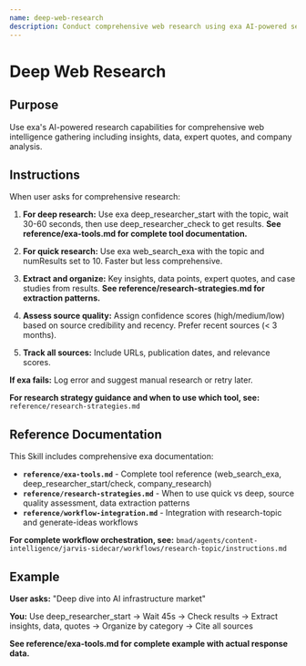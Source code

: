 ```yaml
---
name: deep-web-research
description: Conduct comprehensive web research using exa AI-powered search. Get articles, data points, expert quotes, case studies, company intelligence. Use when user asks for deep dive, comprehensive research, in-depth analysis, or company/competitor intelligence.
---
```


# Deep Web Research

## Purpose

Use exa's AI-powered research capabilities for comprehensive web intelligence gathering including insights, data, expert quotes, and company analysis.

## Instructions

When user asks for comprehensive research:

1. **For deep research:** Use exa deep_researcher_start with the topic, wait 30-60 seconds, then use deep_researcher_check to get results. **See reference/exa-tools.md for complete tool documentation.**

2. **For quick research:** Use exa web_search_exa with the topic and numResults set to 10. Faster but less comprehensive.

3. **Extract and organize:** Key insights, data points, expert quotes, and case studies from results. **See reference/research-strategies.md for extraction patterns.**

4. **Assess source quality:** Assign confidence scores (high/medium/low) based on source credibility and recency. Prefer recent sources (< 3 months).

5. **Track all sources:** Include URLs, publication dates, and relevance scores.

**If exa fails:** Log error and suggest manual research or retry later.

**For research strategy guidance and when to use which tool, see:** `reference/research-strategies.md`

## Reference Documentation

This Skill includes comprehensive exa documentation:

- **`reference/exa-tools.md`** - Complete tool reference (web_search_exa, deep_researcher_start/check, company_research)
- **`reference/research-strategies.md`** - When to use quick vs deep, source quality assessment, data extraction patterns
- **`reference/workflow-integration.md`** - Integration with research-topic and generate-ideas workflows

**For complete workflow orchestration, see:**
`bmad/agents/content-intelligence/jarvis-sidecar/workflows/research-topic/instructions.md`

## Example

**User asks:** "Deep dive into AI infrastructure market"

**You:** Use deep_researcher_start → Wait 45s → Check results → Extract insights, data, quotes → Organize by category → Cite all sources

**See reference/exa-tools.md for complete example with actual response data.**
